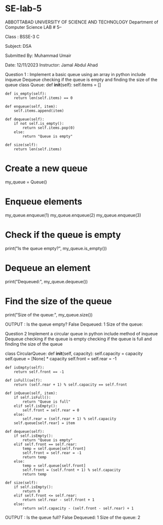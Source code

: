 # SE-lab-5
ABBOTTABAD UNIVERSITY OF SCIENCE AND TECHNOLOGY 
Department of Computer Science 
LAB # 5–  






  Class : BSSE-3 C


Subject:  DSA


Submitted By: Muhammad Umair 



Date: 12/11/2023 
Instructor: Jamal Abdul Ahad 


Question 1 :
Implement a basic queue using an array  in python include inqueue Dequeue checking if the queue is empty and finding the size of the queue
class Queue:
    def __init__(self):
        self.items = []

    def is_empty(self):
        return len(self.items) == 0

    def enqueue(self, item):
        self.items.append(item)

    def dequeue(self):
        if not self.is_empty():
            return self.items.pop(0)
        else:
            return "Queue is empty"

    def size(self):
        return len(self.items)
# Create a new queue
my_queue = Queue()

# Enqueue elements
my_queue.enqueue(1)
my_queue.enqueue(2)
my_queue.enqueue(3)

# Check if the queue is empty
print("Is the queue empty?", my_queue.is_empty())

# Dequeue an element
print("Dequeued:", my_queue.dequeue())

# Find the size of the queue
print("Size of the queue:", my_queue.size())

OUTPUT :
Is the queue empty? False
Dequeued: 1
Size of the queue: 


Question 2
Implement a circular queue in python include method of inqueue Dequeue checking if the queue is empty checking if the queue is full and finding the size of the queue

class CircularQueue:
    def __init__(self, capacity):
        self.capacity = capacity
        self.queue = [None] * capacity
        self.front = self.rear = -1

    def isEmpty(self):
        return self.front == -1

    def isFull(self):
        return (self.rear + 1) % self.capacity == self.front

    def inQueue(self, item):
        if self.isFull():
            return "Queue is full"
        elif self.isEmpty():
            self.front = self.rear = 0
        else:
            self.rear = (self.rear + 1) % self.capacity
        self.queue[self.rear] = item

    def dequeue(self):
        if self.isEmpty():
            return "Queue is empty"
        elif self.front == self.rear:
            temp = self.queue[self.front]
            self.front = self.rear = -1
            return temp
        else:
            temp = self.queue[self.front]
            self.front = (self.front + 1) % self.capacity
            return temp

    def size(self):
        if self.isEmpty():
            return 0
        elif self.front <= self.rear:
            return self.rear - self.front + 1
        else:
            return self.capacity - (self.front - self.rear) + 1
OUTPUT :
Is the queue full? False
Dequeued: 1
Size of the queue: 2
